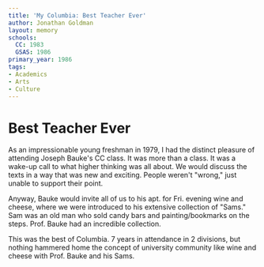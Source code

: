 ```yaml
---
title: 'My Columbia: Best Teacher Ever'
author: Jonathan Goldman
layout: memory
schools:
  CC: 1983
  GSAS: 1986
primary_year: 1986
tags:
- Academics
- Arts
- Culture
---
```

# Best Teacher Ever

As an impressionable young freshman in 1979, I had the distinct pleasure of attending Joseph Bauke's CC class.  It was more than a class.  It was a wake-up call to what higher thinking was all about.  We would discuss the texts in a way that was new and exciting.  People weren't "wrong," just unable to support their point.

Anyway, Bauke would invite all of us to his apt. for Fri. evening wine and cheese, where we were introduced to his extensive collection of "Sams."  Sam was an old man who sold candy bars and painting/bookmarks on the steps.  Prof. Bauke had an incredible collection.

This was the best of Columbia.  7 years in attendance in 2 divisions, but nothing hammered home the concept of university community like wine and cheese with Prof. Bauke and his Sams.
